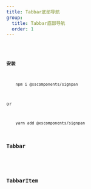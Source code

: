 ```yaml
---
title: Tabbar底部导航
group:
  title: Tabbar底部导航
  order: 1
---
```


<code src="../../../../docs/.demos/tabbar/index.tsx" />

#### 安装

```bash
    npm i @xscomponents/signpan
```

or

```bash
    yarn add @xscomponents/signpan
```

### Tabbar

<API hideTitle exports='["default"]' />

### TabbarItem

<API hideTitle exports='["TabbarItem"]' />
